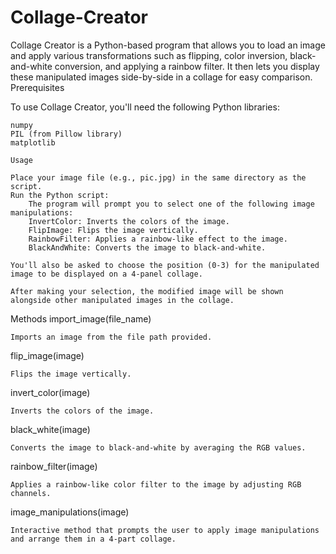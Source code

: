 # Collage-Creator

Collage Creator is a Python-based program that allows you to load an image and apply various transformations such as flipping, color inversion, black-and-white conversion, and applying a rainbow filter. It then lets you display these manipulated images side-by-side in a collage for easy comparison.
Prerequisites

To use Collage Creator, you'll need the following Python libraries:

    numpy
    PIL (from Pillow library)
    matplotlib

    Usage

    Place your image file (e.g., pic.jpg) in the same directory as the script.
    Run the Python script:
        The program will prompt you to select one of the following image manipulations:
        InvertColor: Inverts the colors of the image.
        FlipImage: Flips the image vertically.
        RainbowFilter: Applies a rainbow-like effect to the image.
        BlackAndWhite: Converts the image to black-and-white.

    You'll also be asked to choose the position (0-3) for the manipulated image to be displayed on a 4-panel collage.

    After making your selection, the modified image will be shown alongside other manipulated images in the collage.

Methods
import_image(file_name)

    Imports an image from the file path provided.

flip_image(image)

    Flips the image vertically.

invert_color(image)

    Inverts the colors of the image.

black_white(image)

    Converts the image to black-and-white by averaging the RGB values.

rainbow_filter(image)

    Applies a rainbow-like color filter to the image by adjusting RGB channels.

image_manipulations(image)

    Interactive method that prompts the user to apply image manipulations and arrange them in a 4-part collage.
